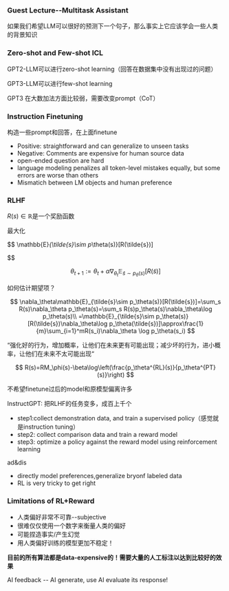 ### Guest Lecture--Multitask Assistant

如果我们希望LLM可以很好的预测下一个句子，那么事实上它应该学会一些人类的背景知识

### Zero-shot and Few-shot ICL

GPT2-LLM可以进行zero-shot learning（回答在数据集中没有出现过的问题）

GPT3-LLM可以进行few-shot learning

GPT3 在大数加法方面比较弱，需要改变prompt（CoT）

### Instruction Finetuning

构造一些prompt和回答，在上面finetune

* Positive: straightforward and can generalize to unseen tasks
* Negative: Comments are expensive for human source data
* open-ended question are hard
* language modeling penalizes all token-level mistakes equally, but some errors are worse than others
* Mismatich between LM objects and human preference

### RLHF

$R(s)\in\mathbb{R}$是一个奖励函数

最大化

$$
\mathbb{E}_{\tilde{s}\sim p_\theta(s)}[R(\tilde{s})]

$$

$$
\theta_{t+1}:=\theta_t+\alpha\nabla_{\theta_t}\mathbb{E}_{\tilde{s}\sim p_\theta(s)}[R(\tilde{s})]
$$

如何估计期望项？

$$
\nabla_\theta\mathbb{E}_{\tilde{s}\sim p_\theta(s)}[R(\tilde{s})]=\sum_s R(s)\nabla_\theta p_\theta(s)=\sum_s R(s)p_\theta(s)\nabla_\theta\log p_\theta(s)\\
=\mathbb{E}_{\tilde{s}\sim p_\theta(s)}[R(\tilde{s})\nabla_\theta\log p_\theta(\tilde{s})]\approx\frac{1}{m}\sum_{i=1}^mR(s_i)\nabla_\theta \log p_\theta(s_i)
$$

“强化好的行为，增加概率，让他们在未来更有可能出现；减少坏的行为，进小概率，让他们在未来不太可能出现“

$$
R(s)=RM_\phi(s)-\beta\log\left(\frac{p_\theta^{RL}(s)}{p_\theta^{PT}(s)}\right)
$$

不希望finetune过后的model和原模型偏离许多

InstructGPT: 把RLHF的任务变多，成百上千个

* step1:collect demonstration data, and train a supervised policy（感觉就是instruction tuning）
* step2: collect comparison data and train a reward model
* step3: optimize a policy against the reward model using reinforcement learning

ad&dis

* directly model preferences,generalize bryonf labeled data
* RL is very tricky to get right

### Limitations of RL+Reward

* 人类偏好非常不可靠--subjective
* 很难仅仅使用一个数字来衡量人类的偏好
* 可能捏造事实/产生幻觉
* 用人类偏好训练的模型更加不稳定！

**目前的所有算法都是data-expensive的！需要大量的人工标注以达到比较好的效果**

AI feedback -- AI generate, use AI evaluate its response!
